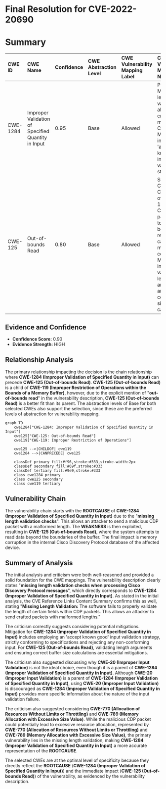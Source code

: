 # Final Resolution for CVE-2022-20690

# Summary
| CWE ID    | CWE Name                                               | Confidence | CWE Abstraction Level | CWE Vulnerability Mapping Label | CWE-Vulnerability Mapping Notes |
| :--------- | :----------------------------------------------------- | :--------- | :-------------------- | :------------------------------ | :------------------------------ |
| CWE-1284  | Improper Validation of Specified Quantity in Input    | 0.95       | Base                  | Allowed                         | Primary CWE. Missing length validation allows crafting malicious CDP packets. Mitigation includes an 'accept known good' input validation strategy.                                                                                                                                                                                                                                                                                               |
| CWE-125   | Out-of-bounds Read                                        | 0.80       | Base                  | Allowed                         | Secondary Candidate. Consequence of CWE-1284. Crafted packets lead to out-of-bounds reads, causing memory corruption. Mitigation includes validating length arguments and ensuring correct buffer size calculations.                                                                                                                                                                                                                                           |

## Evidence and Confidence

*   **Confidence Score:** 0.90
*   **Evidence Strength:** HIGH

## Relationship Analysis
The primary relationship impacting the decision is the chain relationship where **CWE-1284 (Improper Validation of Specified Quantity in Input)** can precede **CWE-125 (Out-of-bounds Read)**. **CWE-125 (Out-of-bounds Read)** is a child of **CWE-119 (Improper Restriction of Operations within the Bounds of a Memory Buffer)**, however, due to the explicit mention of "**out-of-bounds read**" in the vulnerability description, **CWE-125 (Out-of-bounds Read)** is a better fit than its parent. The abstraction levels of Base for both selected CWEs also support the selection, since these are the preferred levels of abstraction for vulnerability mapping.

```mermaid
graph TD
    cwe1284["CWE-1284: Improper Validation of Specified Quantity in Input"]
    cwe125["CWE-125: Out-of-bounds Read"]
    cwe119["CWE-119: Improper Restriction of Operations"]
    
    cwe125 -->|CHILDOF| cwe119
    cwe1284 -->|CANPRECEDE| cwe125
    
    classDef primary fill:#f96,stroke:#333,stroke-width:2px
    classDef secondary fill:#69f,stroke:#333
    classDef tertiary fill:#9e9,stroke:#333
    class cwe1284 primary
    class cwe125 secondary
    class cwe119 tertiary
```

## Vulnerability Chain
The vulnerability chain starts with the **ROOTCAUSE** of **CWE-1284 (Improper Validation of Specified Quantity in Input)** due to the "**missing length validation checks**". This allows an attacker to send a malicious CDP packet with a malformed length. The **WEAKNESS** is then exploited, resulting in **CWE-125 (Out-of-bounds Read)**, where the system attempts to read data beyond the boundaries of the buffer. The final impact is memory corruption in the internal Cisco Discovery Protocol database of the affected device.

## Summary of Analysis
The initial analysis and criticism were both well-reasoned and provided a solid foundation for the CWE mappings. The vulnerability description clearly states "**missing length validation checks when processing Cisco Discovery Protocol messages**", which directly corresponds to **CWE-1284 (Improper Validation of Specified Quantity in Input)**. As stated in the initial analysis, the CVE Reference Links Content Summary confirms this as well, stating "**Missing Length Validation:** The software fails to properly validate the length of certain fields within CDP packets. This allows an attacker to send crafted packets with malformed lengths."

The criticism correctly suggests considering potential mitigations. Mitigation for **CWE-1284 (Improper Validation of Specified Quantity in Input)** includes employing an 'accept known good' input validation strategy, strictly conforming to specifications and rejecting any non-conforming input. For **CWE-125 (Out-of-bounds Read)**, validating length arguments and ensuring correct buffer size calculations are essential mitigations.

The criticism also suggested discussing why **CWE-20 (Improper Input Validation)** is not the ideal choice, even though it is a parent of **CWE-1284 (Improper Validation of Specified Quantity in Input)**. Although **CWE-20 (Improper Input Validation)** is a parent of **CWE-1284 (Improper Validation of Specified Quantity in Input)**, using **CWE-20 (Improper Input Validation)** is discouraged as **CWE-1284 (Improper Validation of Specified Quantity in Input)** provides more specific information about the nature of the input validation failure.

The criticism also suggested considering **CWE-770 (Allocation of Resources Without Limits or Throttling)** and **CWE-789 (Memory Allocation with Excessive Size Value)**. While the malicious CDP packet could potentially lead to excessive resource allocation, represented by **CWE-770 (Allocation of Resources Without Limits or Throttling)** and **CWE-789 (Memory Allocation with Excessive Size Value)**, the primary vulnerability lies in the missing length validation, making **CWE-1284 (Improper Validation of Specified Quantity in Input)** a more accurate representation of the **ROOTCAUSE**.

The selected CWEs are at the optimal level of specificity because they directly reflect the **ROOTCAUSE** (**CWE-1284 (Improper Validation of Specified Quantity in Input)**) and the immediate impact (**CWE-125 (Out-of-bounds Read)**) of the vulnerability, as evidenced by the vulnerability description.